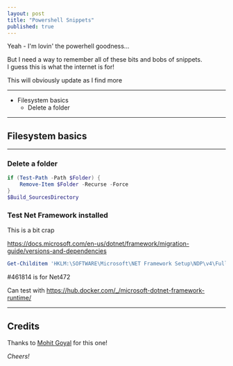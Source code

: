 ```yaml
---
layout: post
title: "Powershell Snippets"
published: true
---
```


Yeah - I'm lovin' the powerhell goodness...

But I need a way to remember all of these bits and bobs of snippets.  
I guess this is what the internet is for!

This will obviously update as I find more 

----------------------------------------

+ Filesystem basics
    + Delete a folder
    

----------------------------------------

## Filesystem basics ##

----------------------------------------

### Delete a folder ###

```powershell
if (Test-Path -Path $Folder) {
    Remove-Item $Folder -Recurse -Force
}
$Build_SourcesDirectory 
```


### Test Net Framework installed ###

This is a bit crap

https://docs.microsoft.com/en-us/dotnet/framework/migration-guide/versions-and-dependencies  

```powershell
Get-Childitem 'HKLM:\SOFTWARE\Microsoft\NET Framework Setup\NDP\v4\Full'
```

#461814 is for Net472

Can test with https://hub.docker.com/_/microsoft-dotnet-framework-runtime/ 

 
----------------------------------------

## Credits ##

Thanks to [Mohit Goyal](https://mohitgoyal.co/2017/09/08/auto-assembly-versioning-in-visual-studio-team-services-or-vsts-build/) for this one!

_Cheers!_
